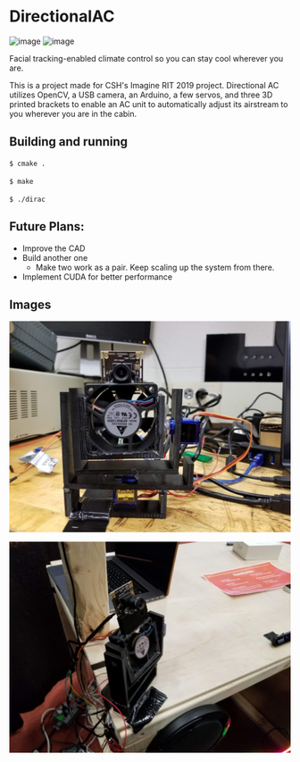 # DirectionalAC

![image](https://forthebadge.com/images/badges/powered-by-electricity.svg) ![image](https://forthebadge.com/images/badges/contains-tasty-spaghetti-code.svg)

Facial tracking-enabled climate control so you can stay cool wherever you are.

This is a project made for CSH's Imagine RIT 2019 project.
Directional AC utilizes OpenCV, a USB camera, an Arduino, a few servos, and three 3D printed brackets to enable an AC unit to automatically adjust its airstream to you wherever you are in the cabin.

## Building and running

```
$ cmake .

$ make

$ ./dirac
```

## Future Plans:
  - Improve the CAD
  - Build another one
    - Make two work as a pair. Keep scaling up the system from there.
  - Implement CUDA for better performance

## Images
![DirectionalAC in the CSH research room.](https://raw.githubusercontent.com/WillNilges/DirectionalAC/master/images/testbenchmug.jpg)

![A shot of DirectionalAC in action during ImagineRIT.](https://raw.githubusercontent.com/WillNilges/DirectionalAC/master/images/demodutch.jpg)

